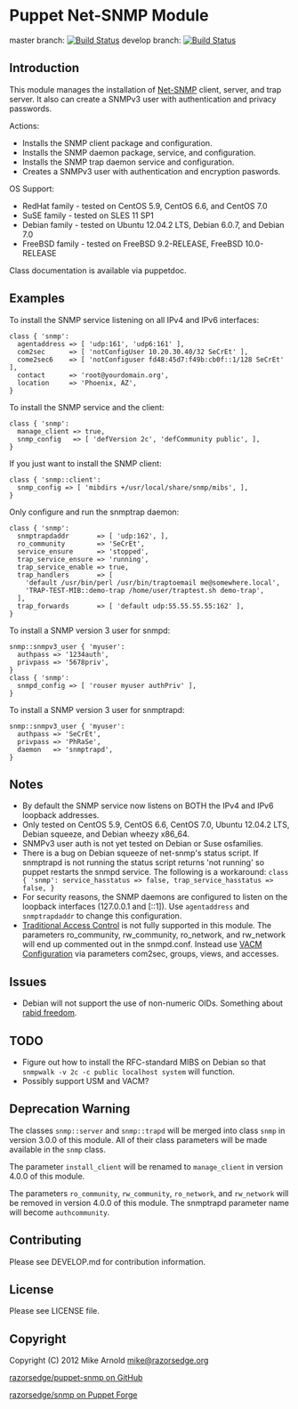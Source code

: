 Puppet Net-SNMP Module
======================

master branch: [![Build Status](https://secure.travis-ci.org/razorsedge/puppet-snmp.png?branch=master)](http://travis-ci.org/razorsedge/puppet-snmp)
develop branch: [![Build Status](https://secure.travis-ci.org/razorsedge/puppet-snmp.png?branch=develop)](http://travis-ci.org/razorsedge/puppet-snmp)

Introduction
------------

This module manages the installation of [Net-SNMP](http://www.net-snmp.org/)
client, server, and trap server.  It also can create a SNMPv3 user with
authentication and privacy passwords.

Actions:

* Installs the SNMP client package and configuration.
* Installs the SNMP daemon package, service, and configuration.
* Installs the SNMP trap daemon service and configuration.
* Creates a SNMPv3 user with authentication and encryption paswords.

OS Support:

* RedHat family  - tested on CentOS 5.9, CentOS 6.6, and CentOS 7.0
* SuSE family    - tested on SLES 11 SP1
* Debian family  - tested on Ubuntu 12.04.2 LTS, Debian 6.0.7, and Debian 7.0
* FreeBSD family - tested on FreeBSD 9.2-RELEASE, FreeBSD 10.0-RELEASE

Class documentation is available via puppetdoc.

Examples
--------

To install the SNMP service listening on all IPv4 and IPv6 interfaces:

```puppet
class { 'snmp':
  agentaddress => [ 'udp:161', 'udp6:161' ],
  com2sec      => [ 'notConfigUser 10.20.30.40/32 SeCrEt' ],
  come2sec6    => [ 'notConfiguser fd48:45d7:f49b:cb0f::1/128 SeCrEt' ],
  contact      => 'root@yourdomain.org',
  location     => 'Phoenix, AZ',
}
```

To install the SNMP service and the client:

```puppet
class { 'snmp':
  manage_client => true,
  snmp_config   => [ 'defVersion 2c', 'defCommunity public', ],
}
```

If you just want to install the SNMP client:

```puppet
class { 'snmp::client':
  snmp_config => [ 'mibdirs +/usr/local/share/snmp/mibs', ],
}
```

Only configure and run the snmptrap daemon:

```puppet
class { 'snmp':
  snmptrapdaddr       => [ 'udp:162', ],
  ro_community        => 'SeCrEt',
  service_ensure      => 'stopped',
  trap_service_ensure => 'running',
  trap_service_enable => true,
  trap_handlers       => [
    'default /usr/bin/perl /usr/bin/traptoemail me@somewhere.local',
    'TRAP-TEST-MIB::demo-trap /home/user/traptest.sh demo-trap',
  ],
  trap_forwards       => [ 'default udp:55.55.55.55:162' ],
}
```

To install a SNMP version 3 user for snmpd:

```puppet
snmp::snmpv3_user { 'myuser':
  authpass => '1234auth',
  privpass => '5678priv',
}
class { 'snmp':
  snmpd_config => [ 'rouser myuser authPriv' ],
}
```

To install a SNMP version 3 user for snmptrapd:

```puppet
snmp::snmpv3_user { 'myuser':
  authpass => 'SeCrEt',
  privpass => 'PhRaSe',
  daemon   => 'snmptrapd',
}
```

Notes
-----

* By default the SNMP service now listens on BOTH the IPv4 and IPv6 loopback
  addresses.
* Only tested on CentOS 5.9, CentOS 6.6, CentOS 7.0, Ubuntu 12.04.2 LTS, Debian
  squeeze, and Debian wheezy x86_64.
* SNMPv3 user auth is not yet tested on Debian or Suse osfamilies.
* There is a bug on Debian squeeze of net-snmp's status script. If snmptrapd is
  not running the status script returns 'not running' so puppet restarts the
  snmpd service. The following is a workaround: `class { 'snmp':
  service_hasstatus => false, trap_service_hasstatus => false, }`
* For security reasons, the SNMP daemons are configured to listen on the loopback
  interfaces (127.0.0.1 and [::1]).  Use `agentaddress` and `snmptrapdaddr` to change this
  configuration.
* [Traditional Access
  Control](http://www.net-snmp.org/docs/man/snmpd.conf.html#lbAK) is not fully
  supported in this module.  The parameters ro_community, rw_community,
  ro_network, and rw_network will end up commented out in the snmpd.conf.
  Instead use [VACM
  Configuration](http://www.net-snmp.org/docs/man/snmpd.conf.html#lbAL) via
  parameters com2sec, groups, views, and accesses.

Issues
------

* Debian will not support the use of non-numeric OIDs.  Something about [rabid
  freedom](http://bugs.debian.org/cgi-bin/bugreport.cgi?bug=561578).

TODO
----

* Figure out how to install the RFC-standard MIBS on Debian so that `snmpwalk
  -v 2c -c public localhost system` will function.
* Possibly support USM and VACM?

Deprecation Warning
-------------------

The classes `snmp::server` and `snmp::trapd` will be merged into class `snmp` in
version 3.0.0 of this module.  All of their class parameters will be made
available in the `snmp` class.

The parameter `install_client` will be renamed to `manage_client` in version
4.0.0 of this module.

The parameters `ro_community`, `rw_community`, `ro_network`, and `rw_network`
will be removed in version 4.0.0 of this module.  The snmptrapd parameter name
will become `authcommunity`.

Contributing
------------

Please see DEVELOP.md for contribution information.

License
-------

Please see LICENSE file.

Copyright
---------

Copyright (C) 2012 Mike Arnold <mike@razorsedge.org>

[razorsedge/puppet-snmp on GitHub](https://github.com/razorsedge/puppet-snmp)

[razorsedge/snmp on Puppet Forge](http://forge.puppetlabs.com/razorsedge/snmp)

